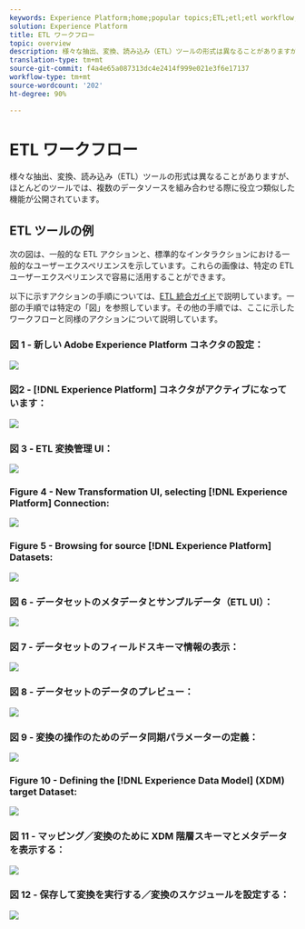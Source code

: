 ```yaml
---
keywords: Experience Platform;home;popular topics;ETL;etl;etl workflow;ETL workflow
solution: Experience Platform
title: ETL ワークフロー
topic: overview
description: 様々な抽出、変換、読み込み（ETL）ツールの形式は異なることがありますが、ほとんどのツールでは、複数のデータソースを組み合わせる際に役立つ類似した機能が公開されています。
translation-type: tm+mt
source-git-commit: f4a4e65a087313dc4e2414f999e021e3f6e17137
workflow-type: tm+mt
source-wordcount: '202'
ht-degree: 90%

---
```



# ETL ワークフロー

様々な抽出、変換、読み込み（ETL）ツールの形式は異なることがありますが、ほとんどのツールでは、複数のデータソースを組み合わせる際に役立つ類似した機能が公開されています。

## ETL ツールの例

次の図は、一般的な ETL アクションと、標準的なインタラクションにおける一般的なユーザーエクスペリエンスを示しています。これらの画像は、特定の ETL ユーザーエクスペリエンスで容易に活用することができます。

以下に示すアクションの手順については、[ETL 統合ガイド](home.md)で説明しています。一部の手順では特定の「図」を参照しています。その他の手順では、ここに示したワークフローと同様のアクションについて説明しています。

### 図 1 - 新しい Adobe Experience Platform コネクタの設定：

![](images/image2.png)

### 図2 - [!DNL Experience Platform] コネクタがアクティブになっています：

![](images/image3.png)

### 図 3 - ETL 変換管理 UI：

![](images/image4.png)

### Figure 4 - New Transformation UI, selecting [!DNL Experience Platform] Connection:

![](images/image5.png)

### Figure 5 - Browsing for source [!DNL Experience Platform] Datasets:

![](images/image6.png)

### 図 6 - データセットのメタデータとサンプルデータ（ETL UI）：

![](images/image7.png)

### 図 7 - データセットのフィールドスキーマ情報の表示：

![](images/image8.png)

### 図 8 - データセットのデータのプレビュー：

![](images/image9.png)

### 図 9 - 変換の操作のためのデータ同期パラメーターの定義：

![](images/image10.png)

### Figure 10 - Defining the [!DNL Experience Data Model] (XDM) target Dataset:

![](images/image11.png)

### 図 11 - マッピング／変換のために XDM 階層スキーマとメタデータを表示する：

![](images/image12.png)

### 図 12 - 保存して変換を実行する／変換のスケジュールを設定する：

![](images/image13.png)